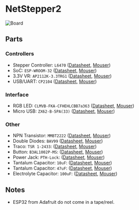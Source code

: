 # NetStepper2

![Board](https://github.com/IAD-ZHDK/NetStepper2/raw/master/pcb/net-stepper2.png)

## Parts

### Controllers

- Stepper Controller: `L6470` ([Datasheet](https://www.mouser.com/ds/2/389/l6470-954753.pdf), [Mouser](https://www.mouser.ch/ProductDetail/STMicroelectronics/L6470H?qs=sGAEpiMZZMuP%2fQeRSdvksPGSQkvtk%2fGb))
- SoC: `ESP-WROOM-32` ([Datasheet](https://espressif.com/sites/default/files/documentation/esp-wroom-32_datasheet_en.pdf), [Mouser](https://www.mouser.ch/ProductDetail/Adafruit/3320?qs=%2fha2pyFaduhvAZY8Ie1SD0odCwfSxZwX5aiqddL%252ba6k%3d))
- 3.3V VR: `AP2112K-3.3TRG1` ([Datasheet](https://www.mouser.com/ds/2/115/AP2112-271550.pdf), [Mouser](https://www.mouser.ch/ProductDetail/Diodes-Incorporated/AP2112K-33TRG1?qs=%2fha2pyFadugKN4ES11GMq2snst8wH3yje9KIABR%252bTfzTosnOVDqX4A%3d%3d))
- USB/UART: `CP2104` ([Datasheet](https://www.mouser.com/ds/2/368/cp2104-37496.pdf), [Mouser](https://www.mouser.ch/ProductDetail/Silicon-Labs/CP2104-F03-GMR?qs=sGAEpiMZZMtXqW1IUNX6MBk8lKhQ2c4Y))

### Interface

- RGB LED: `CLMVB-FKA-CFHEHLCBB7a363` ([Datasheet](https://www.mouser.com/ds/2/90/CLMVBFKA-276021.pdf), [Mouser](https://www.mouser.ch/ProductDetail/Cree-Inc/CLMVB-FKA-CFHEHLCBB7a363/?qs=sGAEpiMZZMvyj6n1w4pZD44mowbLOn3YXn9F0G7z9j4=))
- Micro USB: `ZX62-B-5PA(33)` ([Datasheet](https://www.mouser.com/ds/2/185/ZX_catalog-939768.pdf), [Mouser](https://www.mouser.ch/ProductDetail/Hirose-Connector/ZX62-B-5PA33?qs=%2fha2pyFadujrkQEnlOn9YJamDi2lLfztUsBlF%252bMpnrr%2ffu%252bTTtxTbg%3d%3d))

### Other

- NPN Transistor: `MMBT2222` ([Datasheet](https://www.mouser.com/ds/2/308/MMBT2222LT1-D-80103.pdf), [Mouser](https://www.mouser.ch/ProductDetail/863-SMMBT2222ALT3G?r=863-SMMBT2222ALT3G))
- Double Diodes: `BAV99` ([Datasheet](https://www.mouser.com/ds/2/308/BAV99-1118535.pdf), [Mouser](https://www.mouser.ch/ProductDetail/ON-Semiconductor-Fairchild/BAV99?qs=sGAEpiMZZMudZehw8RjeZe6BnmRwGdH1))
- Traco: `TSR 1-2433`: ([Datasheet](https://www.mouser.com/ds/2/687/tsr1-537631.pdf), [Mouser](https://www.mouser.ch/ProductDetail/TRACO-Power/TSR-1-2433?qs=sGAEpiMZZMsF1ODjcwEocIuESINJH25XntreftV5zWI%3d))
- Button: `B3AL1002P-MS`: ([Datasheet](https://www.mouser.com/ds/2/307/en-b3al-6968.pdf), [Mouser](https://www.mouser.ch/ProductDetail/Omron-Electronics/B3AL-1002P?qs=sGAEpiMZZMsgGjVA3toVBH4vymNSXBJAvFITsJt6vAk%3d))
- Power Jack: `PTH-Lock`: ([Datasheet](https://www.sparkfun.com/datasheets/Prototyping/Barrel-Connector-PJ-202A.pdf), [Mouser](https://www.mouser.ch/ProductDetail/SparkFun/PRT-00119?qs=%2fha2pyFaduhW%2fk%2fYYulWfhGNKo7ZHzyg2PgAdV2a06daJ1r7ZioXdg%3d%3d))
- Tantalum Capacitor: `10uF`: ([Datasheet](https://www.mouser.com/ds/2/40/f93-776559.pdf), [Mouser](https://www.mouser.ch/ProductDetail/AVX/F931D106MAA?qs=%2fha2pyFadugBNWncAbXQXxEHQJISJiFBJ7QXp8FDj7ScO5vdUpgUZA%3d%3d))
- Tantalum Capacitor: `47uF`: ([Datasheet](https://www.mouser.com/ds/2/40/f93-776559.pdf), [Mouser](https://www.mouser.ch/ProductDetail/AVX/F931A476KBA?qs=sGAEpiMZZMuEN2agSAc2puC4lhRhLeolV5NgMLhJRWs%3d))
- Electrolyte Capacitor: `100uF`: ([Datasheet](https://www.mouser.com/ds/2/88/SML%20series-552997.pdf), [Mouser](https://www.mouser.ch/ProductDetail/Illinois-Capacitor-CDE/107SML063M?qs=%2fha2pyFaduhe2UJZSX2WvbxZYvhC4L3TD5ZVG2tL5rqP%252bovMAc8Hgw%3d%3d))

## Notes

- ESP32 from Adafruit do not come in a tape/reel.

